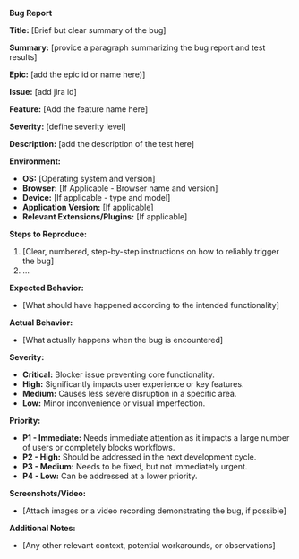 **Bug Report**

**Title:** [Brief but clear summary of the bug]

**Summary:** [provice a paragraph summarizing the bug report and test results]

**Epic:** [add the epic id or name here)]

**Issue:** [add jira id]

**Feature:** [Add the feature name here]

**Severity:** [define severity level]

**Description:** [add the description of the test here]

**Environment:**

* **OS:** [Operating system and version]
* **Browser:** [If Applicable - Browser name and version]
* **Device:** [If applicable - type and model]
* **Application Version:** [If applicable]
* **Relevant Extensions/Plugins:** [If applicable]

**Steps to Reproduce:**

1. [Clear, numbered, step-by-step instructions on how to reliably trigger the bug]
2. ...

**Expected Behavior:**

* [What should have happened according to the intended functionality]

**Actual Behavior:**

* [What actually happens when the bug is encountered]

**Severity:**

* **Critical:** Blocker issue preventing core functionality.
* **High:** Significantly impacts user experience or key features.
* **Medium:** Causes less severe disruption in a specific area.
* **Low:**  Minor inconvenience or visual imperfection.

**Priority:**

* **P1 - Immediate:**  Needs immediate attention as it impacts a large number of users or completely blocks workflows.
* **P2 - High:** Should be addressed in the next development cycle.
* **P3 - Medium:** Needs to be fixed, but not immediately urgent.
* **P4 - Low:** Can be addressed at a lower priority.

**Screenshots/Video:**
* [Attach images or a video recording demonstrating the bug, if possible]

**Additional Notes:**
* [Any other relevant context, potential workarounds, or observations]
